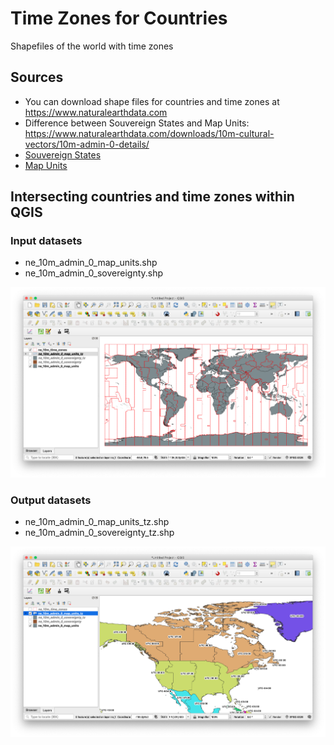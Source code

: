 # Time Zones for Countries
Shapefiles of the world with time zones

## Sources

- You can download shape files for countries and time zones at https://www.naturalearthdata.com
- Difference between Souvereign States and Map Units: https://www.naturalearthdata.com/downloads/10m-cultural-vectors/10m-admin-0-details/
- [Souvereign States](ne_10m_admin_0_sovereignty)
- [Map Units](ne_10m_admin_0_map_units)

## Intersecting countries and time zones within QGIS

### Input datasets
- ne_10m_admin_0_map_units.shp
- ne_10m_admin_0_sovereignty.shp

![alt text](https://github.com/christro/timezones4shape/blob/master/screenshots/Screenshot_countries_tz_01.png)

### Output datasets
- ne_10m_admin_0_map_units_tz.shp
- ne_10m_admin_0_sovereignty_tz.shp

![alt text](https://github.com/christro/timezones4shape/blob/master/screenshots/Screenshot_countries_tz_03.png)
